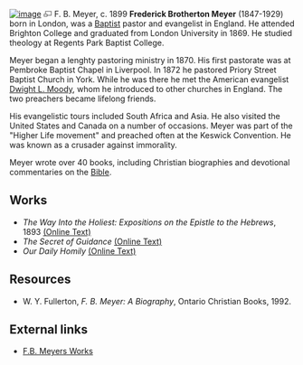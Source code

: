 [![image](images/thumb/4/4a/Meyer.jpg/180px-Meyer.jpg)](http://www.theopedia.com/File:Meyer.jpg)
[![image](data:image/png;base64,iVBORw0KGgoAAAANSUhEUgAAAA8AAAALCAAAAACFLIiAAAAAAnRSTlMA/1uRIrUAAABPSURBVAjXY/j///+5vXDwjAHIr26ZAgXZe8H8a/+hoIcw/9nevdVL9+79DuPvzQYZFPUezu8BMZLXgkExnD8HAu6hqv//n+HZVjD4DuUDAKlChD3fj6aPAAAAAElFTkSuQmCC)](http://www.theopedia.com/File:Meyer.jpg "Enlarge")
F. B. Meyer, c. 1899
**Frederick Brotherton Meyer** (1847-1929) born in London, was a
[Baptist](Baptist "Baptist") pastor and evangelist in England. He
attended Brighton College and graduated from London University in
1869. He studied theology at Regents Park Baptist College.

Meyer began a lenghty pastoring ministry in 1870. His first
pastorate was at Pembroke Baptist Chapel in Liverpool. In 1872 he
pastored Priory Street Baptist Church in York. While he was there
he met the American evangelist
[Dwight L. Moody](Dwight_L._Moody "Dwight L. Moody"), whom he
introduced to other churches in England. The two preachers became
lifelong friends.

His evangelistic tours included South Africa and Asia. He also
visited the United States and Canada on a number of occasions.
Meyer was part of the "Higher Life movement" and preached often at
the Keswick Convention. He was known as a crusader against
immorality.

Meyer wrote over 40 books, including Christian biographies and
devotional commentaries on the [Bible](Bible "Bible").

## Works

-   *The Way Into the Holiest: Expositions on the Epistle to the Hebrews*,
    1893
    [(Online Text)](http://www.ccel.org/m/meyer/into_holiest/contents.html)
-   *The Secret of Guidance*
    [(Online Text)](http://www.ccel.org/m/meyer/guidance/guidance.htm)
-   *Our Daily Homily*
    [(Online Text)](http://www.ccel.org/m/meyer/homily/homily.htm)

## Resources

-   W. Y. Fullerton, *F. B. Meyer: A Biography*, Ontario Christian
    Books, 1992.

## External links

-   [F.B. Meyers Works](http://www.gotothebible.com/HTML/MeyerFB.html)



